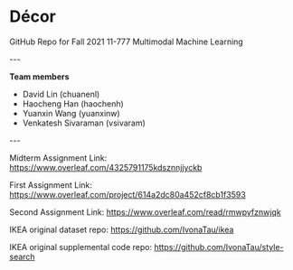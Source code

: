 # Décor

GitHub Repo for Fall 2021 11-777 Multimodal Machine Learning

\---

**Team members**

- David Lin (chuanenl)
- Haocheng Han (haochenh)
- Yuanxin Wang (yuanxinw)
- Venkatesh Sivaraman (vsivaram)

\---

Midterm Assignment Link: https://www.overleaf.com/4325791175kdsznnjjyckb

First Assignment Link: https://www.overleaf.com/project/614a2dc80a452cf8cb1f3593

Second Assignment Link: https://www.overleaf.com/read/rmwpyfznwjqk


IKEA original dataset repo: https://github.com/IvonaTau/ikea

IKEA original supplemental code repo: https://github.com/IvonaTau/style-search
